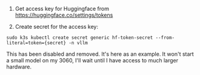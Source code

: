 1. Get access key for Huggingface from https://huggingface.co/settings/tokens

1. Create secret for the access key:
```
sudo k3s kubectl create secret generic hf-token-secret --from-literal=token={secret} -n vllm
```


This has been disabled and removed. It's here as an example. It won't start a small model on my 3060, I'll wait until I have access to much larger hardware.